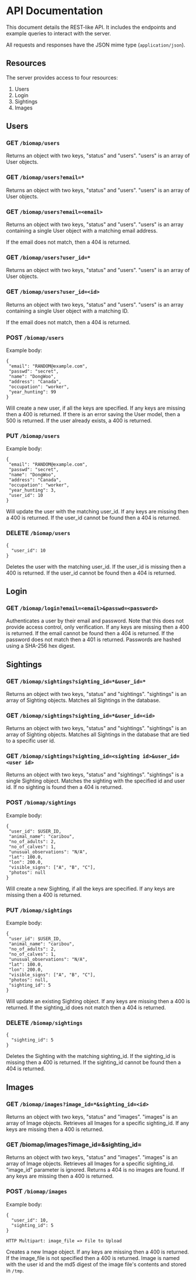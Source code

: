# API Documentation

This document details the REST-like API. It includes the endpoints and example queries to interact with the server.

All requests and responses have the JSON mime type (`application/json`).

## Resources

The server provides access to four resources:

1. Users
2. Login
3. Sightings
4. Images

## Users

### GET `/biomap/users`

Returns an object with two keys, "status" and "users". "users" is an array of User objects.

### GET `/biomap/users?email=*`

Returns an object with two keys, "status" and "users". "users" is an array of User objects.

### GET `/biomap/users?email=<email>`

Returns an object with two keys, "status" and "users". "users" is an array containing a single User object with a matching email address.

If the email does not match, then a 404 is returned.

### GET `/biomap/users?user_id=*`

Returns an object with two keys, "status" and "users". "users" is an array of User objects.

### GET `/biomap/users?user_id=<id>`

Returns an object with two keys, "status" and "users". "users" is an array containing a single User object with a matching ID.

If the email does not match, then a 404 is returned.

### POST `/biomap/users`

Example body:

    {
     "email": "RANDOM@example.com",
     "passwd": "secret",
     "name": "DongWoo",
     "address": "Canada",
     "occupation": "worker",
     "year_hunting": 99
    }

Will create a new user, if all the keys are specified. If any keys are missing then a 400 is returned. If there is an error saving the User model, then a 500 is returned. If the user already exists, a 400 is returned.

### PUT `/biomap/users`

Example body:

    {
     "email": "RANDOM@example.com",
     "passwd": "secret",
     "name": "DongWoo",
     "address": "Canada",
     "occupation": "worker",
     "year_hunting": 3,
     "user_id": 10
    }

Will update the user with the matching user_id. If any keys are missing then a 400 is returned. If the user_id cannot be found then a 404 is returned.

### DELETE `/biomap/users`

    {
      "user_id": 10
    }

Deletes the user with the matching user_id. If the user_id is missing then a 400 is returned. If the user_id cannot be found then a 404 is returned.

## Login

### GET `/biomap/login?email=<email>&passwd=<password>`

Authenticates a user by their email and password. Note that this does not provide access control, only verification. If any keys are missing then a 400 is returned. If the email cannot be found then a 404 is returned. If the password does not match then a 401 is returned. Passwords are hashed using a SHA-256 hex digest.

## Sightings

### GET `/biomap/sightings?sighting_id=*&user_id=*`

Returns an object with two keys, "status" and "sightings". "sightings" is an array of Sighting objects. Matches all Sightings in the database.

### GET `/biomap/sightings?sighting_id=*&user_id=<id>`

Returns an object with two keys, "status" and "sightings". "sightings" is an array of Sighting objects. Matches all Sightings in the database that are tied to a specific user id.

### GET `/biomap/sightings?sighting_id=<sighting id>&user_id=<user id>`

Returns an object with two keys, "status" and "sightings". "sightings" is a single Sighting object. Matches the sighting with the specified id and user id. If no sighting is found then a 404 is returned.

### POST `/biomap/sightings`

Example body:

    {
     "user_id": $USER_ID,
     "animal_name": "caribou",
     "no_of_adults": 2,
     "no_of_calves": 1,
     "unusual_observations": "N/A",
     "lat": 100.0,
     "lon": 200.0,
     "visible_signs": ["A", "B", "C"],
     "photos": null
    }

Will create a new Sighting, if all the keys are specified. If any keys are missing then a 400 is returned.

### PUT `/biomap/sightings`

Example body:

    {
     "user_id": $USER_ID,
     "animal_name": "caribou",
     "no_of_adults": 2,
     "no_of_calves": 1,
     "unusual_observations": "N/A",
     "lat": 100.0,
     "lon": 200.0,
     "visible_signs": ["A", "B", "C"],
     "photos": null,
     "sighting_id": 5
    }

Will update an existing Sighting object. If any keys are missing then a 400 is returned. If the sighting_id does not match then a 404 is returned.

### DELETE `/biomap/sightings`

    {
      "sighting_id": 5
    }

Deletes the Sighting with the matching sighting_id. If the sighting_id is missing then a 400 is returned. If the sighting_id cannot be found then a 404 is returned.

## Images

### GET `/biomap/images?image_id=*&sighting_id=<id>`

Returns an object with two keys, "status" and "images". "images" is an array of Image objects. Retrieves all Images for a specific sighting_id. If any keys are missing then a 400 is returned.

### GET /biomap/images?image_id=<image id>&sighting_id=<id>

Returns an object with two keys, "status" and "images". "images" is an array of Image objects. Retrieves all Images for a specific sighting_id. "image_id" parameter is ignored. Returns a 404 is no images are found. If any keys are missing then a 400 is returned.

### POST `/biomap/images`

Example body:

    {
      "user_id": 10,
      "sighting_id": 5
    }

    HTTP Multipart: image_file => File to Upload

Creates a new Image object. If any keys are missing then a 400 is returned. If the image_file is not specified then a 400 is returned. Image is named with the user id and the md5 digest of the image file's contents and stored in `/tmp`.
